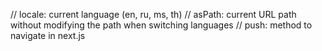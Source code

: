// locale: current language (en, ru, ms, th)
// asPath: current URL path without modifying the path when switching languages
// push: method to navigate in next.js